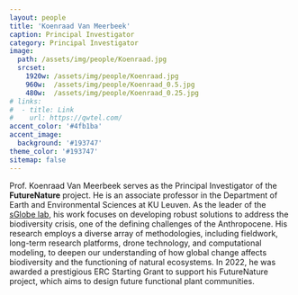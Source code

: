 ```yaml
---
layout: people
title: 'Koenraad Van Meerbeek'
caption: Principal Investigator
category: Principal Investigator
image: 
  path: /assets/img/people/Koenraad.jpg
  srcset: 
    1920w: /assets/img/people/Koenraad.jpg
    960w:  /assets/img/people/Koenraad_0.5.jpg
    480w:  /assets/img/people/Koenraad_0.25.jpg
# links:
#  - title: Link
#    url: https://qwtel.com/
accent_color: '#4fb1ba'
accent_image:
  background: '#193747'
theme_color: '#193747'
sitemap: false
---
```

Prof. Koenraad Van Meerbeek serves as the Principal Investigator of the **FutureNature** project. He is an associate professor in the Department of Earth and Environmental Sciences at KU Leuven. As the leader of the [sGlobe lab](https://www.sglobelab.com), his work focuses on developing robust solutions to address the biodiversity crisis, one of the defining challenges of the Anthropocene. His research employs a diverse array of methodologies, including fieldwork, long-term research platforms, drone technology, and computational modeling, to deepen our understanding of how global change affects biodiversity and the functioning of natural ecosystems. In 2022, he was awarded a prestigious ERC Starting Grant to support his FutureNature project, which aims to design future functional plant communities.